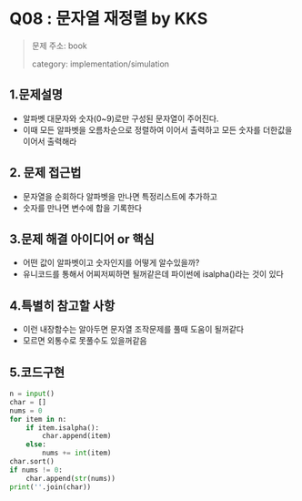 # Q08 : 문자열 재정렬 by KKS
> 문제 주소: book
> 
> category: implementation/simulation

## 1.문제설명
- 알파벳 대문자와 숫자(0~9)로만 구성된 문자열이 주어진다.
- 이때 모든 알파벳을 오름차순으로 정렬하여 이어서 출력하고 모든 숫자를 더한값을 이어서 출력해라
## 2. 문제 접근법 
- 문자열을 순회하다 알파벳을 만나면 특정리스트에 추가하고 
- 숫자를 만나면 변수에 합을 기록한다
## 3.문제 해결 아이디어 or 핵심
- 어떤 값이 알파벳이고 숫자인지를 어떻게 알수있을까?
- 유니코드를 통해서 어찌저찌하면 될꺼같은데 파이썬에 isalpha()라는 것이 있다

## 4.특별히 참고할 사항
- 이런 내장함수는 알아두면 문자열 조작문제를 풀때 도움이 될꺼같다
- 모르면 외통수로 못풀수도 있을꺼같음

## 5.코드구현
``` python
n = input()
char = []
nums = 0
for item in n:
    if item.isalpha():
        char.append(item)
    else:
        nums += int(item)
char.sort()
if nums != 0:
    char.append(str(nums))
print(''.join(char))
```
